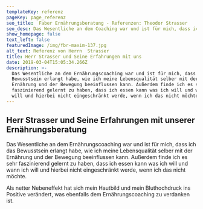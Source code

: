 ```yaml
---
templateKey: referenz
pageKey: page_referenz
seo_title:  Faber Ernährungsberatung - Referenzen: Theodor Strasser
seo_desc: Das Wesentliche an dem Coaching war und ist für mich, dass ich das Bewusstsein erlangt habe, wie              ich meine Lebensqualität durch die Ernährung verbessern konnte.
show_homepage: false
text_left: false
featuredImage: /img/fbr-maxim-137.jpg
alt_text: Referenz von Herrn  Strasser
title: Herr Strasser und Seine Erfahrungen mit uns
date: 2019-03-04T15:05:34.266Z
description: >-
  Das Wesentliche an dem Ernährungscoaching war und ist für mich, dass ich das
  Bewusstsein erlangt habe, wie ich meine Lebensqualität selber mit der
  Ernährung und der Bewegung beeinflussen kann. Außerdem finde ich es sehr
  faszinierend gelernt zu haben, dass ich essen kann was ich will und wann ich
  will und hierbei nicht eingeschränkt werde, wenn ich das nicht möchte.
---
```

## Herr Strasser und Seine Erfahrungen mit unserer Ernährungsberatung

Das Wesentliche an dem Ernährungscoaching war und ist für mich, dass ich das Bewusstsein erlangt habe, wie ich meine Lebensqualität selber mit der Ernährung und der Bewegung beeinflussen kann. Außerdem finde ich es sehr faszinierend gelernt zu haben, dass ich essen kann was ich will und wann ich will und hierbei nicht eingeschränkt werde, wenn ich das nicht möchte. 

Als netter Nebeneffekt hat sich mein Hautbild und mein Bluthochdruck ins Positive verändert, was ebenfalls dem Ernährungscoaching zu verdanken ist.
